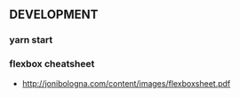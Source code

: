## DEVELOPMENT

### yarn start

### flexbox cheatsheet

- http://jonibologna.com/content/images/flexboxsheet.pdf